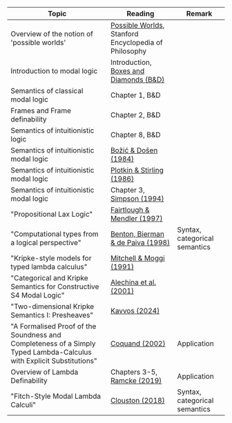 | Topic | Reading | Remark |
|-------|---------|--------|
| Overview of the notion of 'possible worlds' | [Possible Worlds](https://plato.stanford.edu/entries/possible-worlds/), Stanford Encyclopedia of Philosophy | |
|  Introduction to modal logic | Introduction, [Boxes and Diamonds (B&D)](https://bd.openlogicproject.org/) | |
| Semantics of classical modal logic | Chapter 1, B&D | |
| Frames and Frame definability | Chapter 2, B&D | |
| Semantics of intuitionistic logic | Chapter 8, B&D | |
| Semantics of intuitionistic modal logic | [Božić & Došen (1984)](https://link.springer.com/article/10.1007/BF02429840) | |
| Semantics of intuitionistic modal logic | [Plotkin & Stirling (1986)](https://homepages.inf.ed.ac.uk/gdp/publications/Framework_Int_Modal_Logics.pdf) | |
| Semantics of intuitionistic modal logic | Chapter 3, [Simpson (1994)](https://era.ed.ac.uk/handle/1842/407) | |
| "Propositional Lax Logic" | [Fairtlough & Mendler (1997)](https://www.sciencedirect.com/science/article/pii/S0890540197926274) | |
| "Computational types from a logical perspective" | [Benton, Bierman & de Paiva (1998)](https://www.cambridge.org/core/journals/journal-of-functional-programming/article/computational-types-from-a-logical-perspective/37B1EAE149C3EE88BE5A90EF9B56FD4F) | Syntax, categorical semantics |
| "Kripke-style models for typed lambda calculus" | [Mitchell & Moggi (1991)](https://www.sciencedirect.com/science/article/pii/016800729190067V) | |
| "Categorical and Kripke Semantics for Constructive S4 Modal Logic" | [Alechina et al. (2001)](https://link.springer.com/chapter/10.1007/3-540-44802-0_21)| |
| "Two-dimensional Kripke Semantics I: Presheaves" | [Kavvos (2024)](https://arxiv.org/abs/2405.04157) | |
| "A Formalised Proof of the Soundness and Completeness of a Simply Typed Lambda-Calculus with Explicit Substitutions" | [Coquand (2002)](https://link.springer.com/article/10.1023/A:1019964114625) | Application |
| Overview of Lambda Definability | Chapters 3-5, [Ramcke (2019)](https://odr.chalmers.se/items/7a9e75ac-984a-4c3f-a0db-afb73afa759f) | Application |
| "Fitch-Style Modal Lambda Calculi" |[Clouston (2018)](https://arxiv.org/abs/1710.08326)| Syntax, categorical semantics |

